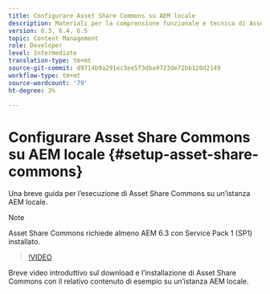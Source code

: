 ```yaml
---
title: Configurare Asset Share Commons su AEM locale
description: Materiali per la comprensione funzionale e tecnica di Assets Share Commons
version: 6.3, 6.4, 6.5
topic: Content Management
role: Developer
level: Intermediate
translation-type: tm+mt
source-git-commit: d9714b9a291ec3ee5f3dba9723de72bb120d2149
workflow-type: tm+mt
source-wordcount: '79'
ht-degree: 3%

---
```



# Configurare Asset Share Commons su AEM locale {#setup-asset-share-commons}

Una breve guida per l’esecuzione di Asset Share Commons su un’istanza AEM locale.

>[!NOTE]
>
>Asset Share Commons richiede almeno AEM 6.3 con Service Pack 1 (SP1) installato.

>[!VIDEO](https://video.tv.adobe.com/v/20499/?quality=9&learn=on)

Breve video introduttivo sul download e l’installazione di Asset Share Commons con il relativo contenuto di esempio su un’istanza AEM locale.
